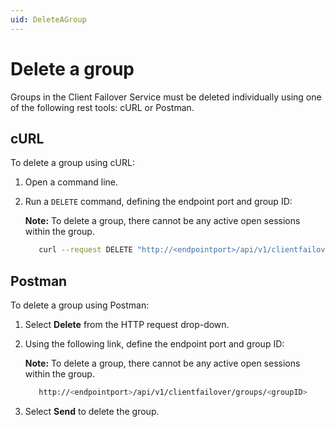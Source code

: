```yaml
---
uid: DeleteAGroup
---
```


# Delete a group

Groups in the Client Failover Service must be deleted individually using one of the following rest tools: cURL or Postman.

## cURL

To delete a group using cURL:

1. Open a command line.

2. Run a `DELETE` command, defining the endpoint port and group ID:

   **Note:** To delete a group, there cannot be any active open sessions within the group. 

   ```bash
      curl --request DELETE "http://<endpointport>/api/v1/clientfailover/groups/<groupID>"
      ```

## Postman

To delete a group using Postman:

1. Select **Delete** from the HTTP request drop-down.

2. Using the following link, define the endpoint port and group ID:

   **Note:** To delete a group, there cannot be any active open sessions within the group. 

   ```bash
      http://<endpointport>/api/v1/clientfailover/groups/<groupID>
      ```

3. Select **Send** to delete the group. 
